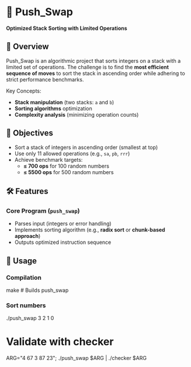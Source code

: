 # 🔢 Push_Swap
**Optimized Stack Sorting with Limited Operations**

## 📖 Overview
Push_Swap is an algorithmic project that sorts integers on a stack with a limited set of operations. The challenge is to find the **most efficient sequence of moves** to sort the stack in ascending order while adhering to strict performance benchmarks.

Key Concepts:
- **Stack manipulation** (two stacks: `a` and `b`)
- **Sorting algorithms** optimization
- **Complexity analysis** (minimizing operation counts)

## 🎯 Objectives
- Sort a stack of integers in ascending order (smallest at top)
- Use only 11 allowed operations (e.g., `sa`, `pb`, `rrr`)
- Achieve benchmark targets:
  - **≤ 700 ops** for 100 random numbers
  - **≤ 5500 ops** for 500 random numbers

## 🛠️ Features
### Core Program (`push_swap`)
- Parses input (integers or error handling)
- Implements sorting algorithm (e.g., **radix sort** or **chunk-based approach**)
- Outputs optimized instruction sequence

## 🚀 Usage
### Compilation

make        # Builds push_swap

### Sort numbers
./push_swap 3 2 1 0

# Validate with checker
ARG="4 67 3 87 23"; ./push_swap $ARG | ./checker $ARG
